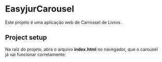 # EasyjurCarousel

Este projeto é uma aplicação web de Carrossel de Livros .

## Project setup
Na raiz do projeto, abra o arquivo <strong>index.html</strong> no navegador, que o carousel já vai funcionar corretamente:
